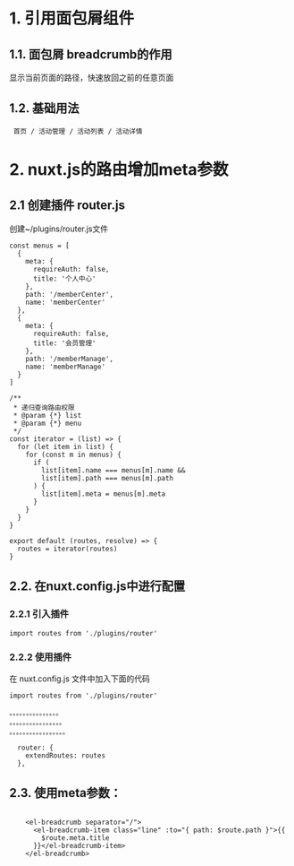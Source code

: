 # 1. 引用面包屑组件

## 1.1. 面包屑 breadcrumb的作用

显示当前页面的路径，快速放回之前的任意页面

## 1.2. 基础用法

```
 首页 / 活动管理 / 活动列表 / 活动详情
```



# 2. nuxt.js的路由增加meta参数

## 2.1 创建插件 router.js

创建~/plugins/router.js文件

```
const menus = [
  {
    meta: {
      requireAuth: false,
      title: '个人中心'
    },
    path: '/memberCenter',
    name: 'memberCenter'
  },
  {
    meta: {
      requireAuth: false,
      title: '会员管理'
    },
    path: '/memberManage',
    name: 'memberManage'
  }
]

/**
 * 递归查询路由权限
 * @param {*} list
 * @param {*} menu
 */
const iterator = (list) => {
  for (let item in list) {
    for (const m in menus) {
      if (
        list[item].name === menus[m].name &&
        list[item].path === menus[m].path
      ) {
        list[item].meta = menus[m].meta
      }
    }
  }
}

export default (routes, resolve) => {
  routes = iterator(routes)
}

```

## 2.2. 在nuxt.config.js中进行配置

### 2.2.1 引入插件

```
import routes from './plugins/router'
```

### 2.2.2 使用插件 

在 nuxt.config.js 文件中加入下面的代码

```
import routes from './plugins/router'

。。。。。。。。。。。。。。。
。。。。。。。。。。。。。。。。
。。。。。。。。。。。。。。。。。

  router: {
    extendRoutes: routes
  },
```

## 2.3. 使用meta参数：

```

    <el-breadcrumb separator="/">
      <el-breadcrumb-item class="line" :to="{ path: $route.path }">{{
        $route.meta.title
      }}</el-breadcrumb-item>
    </el-breadcrumb>
```


